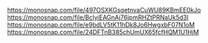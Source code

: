 https://monosnap.com/file/497OSXKGsqetnvaCuWU89KBmEE0kJo
https://monosnap.com/file/BclyiEAGnAj76jpmRHZtPRNaUk5d3l
https://monosnap.com/file/e9bdLV5tK11hDk8Jo6HwgxbF07N1oM
https://monosnap.com/file/24DFTnB385chUmUX65fcfHQM1U1HjM
